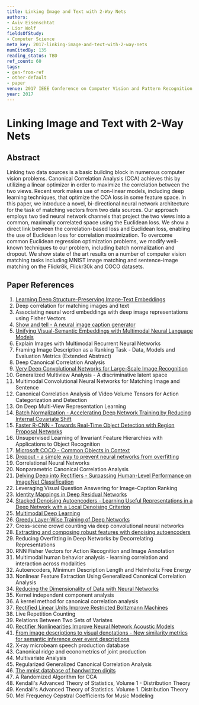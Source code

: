 ```yaml
---
title: Linking Image and Text with 2-Way Nets
authors:
- Aviv Eisenschtat
- Lior Wolf
fieldsOfStudy:
- Computer Science
meta_key: 2017-linking-image-and-text-with-2-way-nets
numCitedBy: 135
reading_status: TBD
ref_count: 60
tags:
- gen-from-ref
- other-default
- paper
venue: 2017 IEEE Conference on Computer Vision and Pattern Recognition (CVPR)
year: 2017
---
```


# Linking Image and Text with 2-Way Nets

## Abstract

Linking two data sources is a basic building block in numerous computer vision problems. Canonical Correlation Analysis (CCA) achieves this by utilizing a linear optimizer in order to maximize the correlation between the two views. Recent work makes use of non-linear models, including deep learning techniques, that optimize the CCA loss in some feature space. In this paper, we introduce a novel, bi-directional neural network architecture for the task of matching vectors from two data sources. Our approach employs two tied neural network channels that project the two views into a common, maximally correlated space using the Euclidean loss. We show a direct link between the correlation-based loss and Euclidean loss, enabling the use of Euclidean loss for correlation maximization. To overcome common Euclidean regression optimization problems, we modify well-known techniques to our problem, including batch normalization and dropout. We show state of the art results on a number of computer vision matching tasks including MNIST image matching and sentence-image matching on the Flickr8k, Flickr30k and COCO datasets.

## Paper References

1. [Learning Deep Structure-Preserving Image-Text Embeddings](2016-learning-deep-structure-preserving-image-text-embeddings)
2. Deep correlation for matching images and text
3. Associating neural word embeddings with deep image representations using Fisher Vectors
4. [Show and tell - A neural image caption generator](2015-show-and-tell-a-neural-image-caption-generator)
5. [Unifying Visual-Semantic Embeddings with Multimodal Neural Language Models](2014-unifying-visual-semantic-embeddings-with-multimodal-neural-language-models)
6. Explain Images with Multimodal Recurrent Neural Networks
7. Framing Image Description as a Ranking Task - Data, Models and Evaluation Metrics (Extended Abstract)
8. Deep Canonical Correlation Analysis
9. [Very Deep Convolutional Networks for Large-Scale Image Recognition](2015-very-deep-convolutional-networks-for-large-scale-image-recognition)
10. Generalized Multiview Analysis - A discriminative latent space
11. Multimodal Convolutional Neural Networks for Matching Image and Sentence
12. Canonical Correlation Analysis of Video Volume Tensors for Action Categorization and Detection
13. On Deep Multi-View Representation Learning
14. [Batch Normalization - Accelerating Deep Network Training by Reducing Internal Covariate Shift](2015-batch-normalization-accelerating-deep-network-training-by-reducing-internal-covariate-shift)
15. [Faster R-CNN - Towards Real-Time Object Detection with Region Proposal Networks](2015-faster-r-cnn-towards-real-time-object-detection-with-region-proposal-networks)
16. Unsupervised Learning of Invariant Feature Hierarchies with Applications to Object Recognition
17. [Microsoft COCO - Common Objects in Context](2014-microsoft-coco-common-objects-in-context)
18. [Dropout - a simple way to prevent neural networks from overfitting](2014-dropout-a-simple-way-to-prevent-neural-networks-from-overfitting)
19. Correlational Neural Networks
20. Nonparametric Canonical Correlation Analysis
21. [Delving Deep into Rectifiers - Surpassing Human-Level Performance on ImageNet Classification](2015-delving-deep-into-rectifiers-surpassing-human-level-performance-on-imagenet-classification)
22. Leveraging Visual Question Answering for Image-Caption Ranking
23. [Identity Mappings in Deep Residual Networks](2016-identity-mappings-in-deep-residual-networks)
24. [Stacked Denoising Autoencoders - Learning Useful Representations in a Deep Network with a Local Denoising Criterion](2010-stacked-denoising-autoencoders-learning-useful-representations-in-a-deep-network-with-a-local-denoising-criterion)
25. [Multimodal Deep Learning](2011-multimodal-deep-learning)
26. [Greedy Layer-Wise Training of Deep Networks](2006-greedy-layer-wise-training-of-deep-networks)
27. Cross-scene crowd counting via deep convolutional neural networks
28. [Extracting and composing robust features with denoising autoencoders](2008-extracting-and-composing-robust-features-with-denoising-autoencoders)
29. Reducing Overfitting in Deep Networks by Decorrelating Representations
30. RNN Fisher Vectors for Action Recognition and Image Annotation
31. Multimodal human behavior analysis - learning correlation and interaction across modalities
32. Autoencoders, Minimum Description Length and Helmholtz Free Energy
33. Nonlinear Feature Extraction Using Generalized Canonical Correlation Analysis
34. [Reducing the Dimensionality of Data with Neural Networks](2006-reducing-the-dimensionality-of-data-with-neural-networks)
35. Kernel independent component analysis
36. A kernel method for canonical correlation analysis
37. [Rectified Linear Units Improve Restricted Boltzmann Machines](2010-rectified-linear-units-improve-restricted-boltzmann-machines)
38. Live Repetition Counting
39. Relations Between Two Sets of Variates
40. [Rectifier Nonlinearities Improve Neural Network Acoustic Models](2013-rectifier-nonlinearities-improve-neural-network-acoustic-models)
41. [From image descriptions to visual denotations - New similarity metrics for semantic inference over event descriptions](2014-from-image-descriptions-to-visual-denotations-new-similarity-metrics-for-semantic-inference-over-event-descriptions)
42. X‐ray microbeam speech production database
43. Canonical ridge and econometrics of joint production
44. Multivariate Analysis
45. Regularized Generalized Canonical Correlation Analysis
46. [The mnist database of handwritten digits](2005-the-mnist-database-of-handwritten-digits)
47. A Randomized Algorithm for CCA
48. Kendall's Advanced Theory of Statistics, Volume 1 - Distribution Theory
49. Kendall's Advanced Theory of Statistics. Volume 1. Distribution Theory
50. Mel Frequency Cepstral Coefficients for Music Modeling
